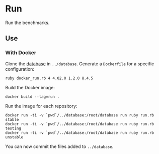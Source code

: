 # Run
Run the benchmarks.

## Use
### With Docker
Clone the [database](https://github.com/coq-bench/database) in `../database`. Generate a `Dockerfile` for a specific configuration:

    ruby docker_run.rb 4 4.02.0 1.2.0 8.4.5

Build the Docker image:

    docker build --tag=run .

Run the image for each repository:

    docker run -ti -v `pwd`/../database:/root/database run ruby run.rb stable
    docker run -ti -v `pwd`/../database:/root/database run ruby run.rb testing
    docker run -ti -v `pwd`/../database:/root/database run ruby run.rb unstable

You can now commit the files added to `../database`.
